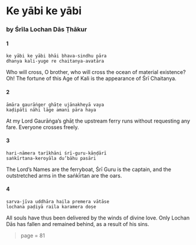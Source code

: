 # Ke yābi ke yābi

### by Śrīla Lochan Dās Ṭhākur

#### 1

    ke yābi ke yābi bhāi bhava-sindhu pāra
    dhanya kali-yuge re chaitanya-avatāra

Who will cross, O brother, who will cross the ocean of material existence? Oh! The fortune of this Age of Kali is the appearance of Śrī Chaitanya.

#### 2

    āmāra gaurāṅger ghāṭe ujānakheyā vaya
    kaḍipāti nāhi lāge amani pāra haya

At my Lord Gaurāṅga’s ghāṭ the upstream ferry runs without requesting any fare. Everyone crosses freely.

#### 3

    hari-nāmera tarīkhāni śrī-guru-kāṇḍārī
    saṅkīrtana-keroyāla du’bāhu pasāri

The Lord’s Names are the ferryboat, Śrī Guru is the captain, and the outstretched arms in the saṅkīrtan are the oars.

#### 4

    sarva-jīva uddhāra haila premera vātāse
    lochana paḍiyā raila karamera doṣe

All souls have thus been delivered by the winds of divine love. Only Lochan Dās has fallen and remained behind, as a result of his sins.


> page = 81
